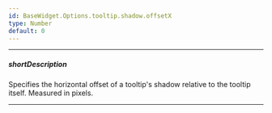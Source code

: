```yaml
---
id: BaseWidget.Options.tooltip.shadow.offsetX
type: Number
default: 0
---
```

---
##### shortDescription
Specifies the horizontal offset of a tooltip's shadow relative to the tooltip itself. Measured in pixels.

---

